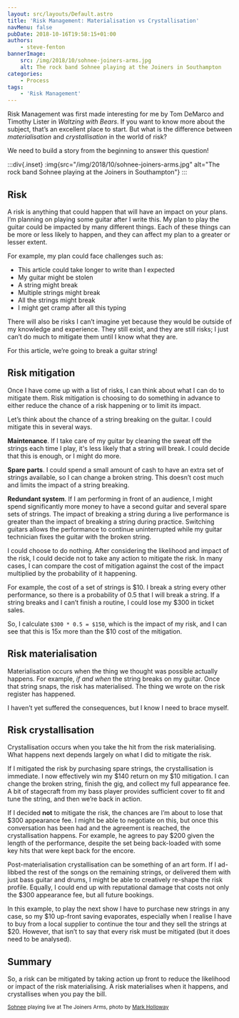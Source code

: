 ```yaml
---
layout: src/layouts/Default.astro
title: 'Risk Management: Materialisation vs Crystallisation'
navMenu: false
pubDate: 2018-10-16T19:58:15+01:00
authors:
    - steve-fenton
bannerImage:
    src: /img/2018/10/sohnee-joiners-arms.jpg
    alt: The rock band Sohnee playing at the Joiners in Southampton
categories:
    - Process
tags:
    - 'Risk Management'
---
```


Risk Management was first made interesting for me by Tom DeMarco and Timothy Lister in *Waltzing with Bears*. If you want to know more about the subject, that’s an excellent place to start. But what is the difference between *materialisation* and *crystallisation* in the world of risk?

We need to build a story from the beginning to answer this question!

:::div{.inset}
:img{src="/img/2018/10/sohnee-joiners-arms.jpg" alt="The rock band Sohnee playing at the Joiners in Southampton"}
:::

## Risk

A risk is anything that could happen that will have an impact on your plans. I’m planning on playing some guitar after I write this. My plan to play the guitar could be impacted by many different things. Each of these things can be more or less likely to happen, and they can affect my plan to a greater or lesser extent.

For example, my plan could face challenges such as:

- This article could take longer to write than I expected
- My guitar might be stolen
- A string might break
- Multiple strings might break
- All the strings might break
- I might get cramp after all this typing

There will also be risks I can’t imagine yet because they would be outside of my knowledge and experience. They still exist, and they are still risks; I just can’t do much to mitigate them until I know what they are.

For this article, we’re going to break a guitar string!

## Risk mitigation

Once I have come up with a list of risks, I can think about what I can do to mitigate them. Risk mitigation is choosing to do something in advance to either reduce the chance of a risk happening or to limit its impact.

Let’s think about the chance of a string breaking on the guitar. I could mitigate this in several ways.

**Maintenance**. If I take care of my guitar by cleaning the sweat off the strings each time I play, it's less likely that a string will break. I could decide that this is enough, or I might do more.

**Spare parts**. I could spend a small amount of cash to have an extra set of strings available, so I can change a broken string. This doesn’t cost much and limits the impact of a string breaking.

**Redundant system**. If I am performing in front of an audience, I might spend significantly more money to have a second guitar and several spare sets of strings. The impact of breaking a string during a live performance is greater than the impact of breaking a string during practice. Switching guitars allows the performance to continue uninterrupted while my guitar technician fixes the guitar with the broken string.

I could choose to do nothing. After considering the likelihood and impact of the risk, I could decide not to take any action to mitigate the risk. In many cases, I can compare the cost of mitigation against the cost of the impact multiplied by the probability of it happening.

For example, the cost of a set of strings is $10. I break a string every other performance, so there is a probability of 0.5 that I will break a string. If a string breaks and I can’t finish a routine, I could lose my $300 in ticket sales.

So, I calculate `$300 * 0.5 = $150`, which is the impact of my risk, and I can see that this is 15x more than the $10 cost of the mitigation.

## Risk materialisation

Materialisation occurs when the thing we thought was possible actually happens. For example, *if and when* the string breaks on my guitar. Once that string snaps, the risk has materialised. The thing we wrote on the risk register has happened.

I haven’t yet suffered the consequences, but I know I need to brace myself.

## Risk crystallisation

Crystallisation occurs when you take the hit from the risk materialising. What happens next depends largely on what I did to mitigate the risk.

If I mitigated the risk by purchasing spare strings, the crystallisation is immediate. I now effectively win my $140 return on my $10 mitigation. I can change the broken string, finish the gig, and collect my full appearance fee. A bit of stagecraft from my bass player provides sufficient cover to fit and tune the string, and then we’re back in action.

If I decided **not** to mitigate the risk, the chances are I’m about to lose that $300 appearance fee. I might be able to negotiate on this, but once this conversation has been had and the agreement is reached, the crystallisation happens. For example, he agrees to pay $200 given the length of the performance, despite the set being back-loaded with some key hits that were kept back for the encore.

Post-materialisation crystallisation can be something of an art form. If I ad-libbed the rest of the songs on the remaining strings, or delivered them with just bass guitar and drums, I might be able to creatively re-shape the risk profile. Equally, I could end up with reputational damage that costs not only the $300 appearance fee, but all future bookings.

In this example, to play the next show I have to purchase new strings in any case, so my $10 up-front saving evaporates, especially when I realise I have to buy from a local supplier to continue the tour and they sell the strings at $20. However, that isn’t to say that every risk must be mitigated (but it does need to be analysed).

## Summary

So, a risk can be mitigated by taking action up front to reduce the likelihood or impact of the risk materialising. A risk materialises when it happens, and crystallises when you pay the bill.

<small>[Sohnee](https://www.amazon.co.uk/Pictures-Angels-Explicit-Sohnee/dp/B008V4335Q/) playing live at The Joiners Arms, photo by [Mark Holloway](http://www.hollowayphotography.co.uk/)</small>